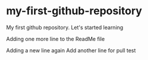 # my-first-github-repository
My first github repository. Let's started learning

Adding one more line to the ReadMe file

Adding a new line again
Add another line for pull test
